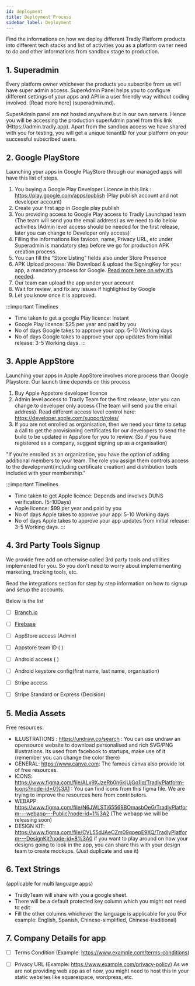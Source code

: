 ```yaml
---
id: deployment
title: Deployment Process
sidebar_label: Deployment
---
```

Find the informations on how we deploy different Tradly Platform products into different tech stacks and list of activities you as a platform owner need to do and other informations from sandbox stage to production. 

## 1. Superadmin
Every platform owner whichever the products you subscribe from us will have super admin access. SuperAdmin Panel helps you to configure different settings of your apps and API in a user friendly way without coding involved. [Read more here] (superadmin.md). 

SuperAdmin panel are not hosted anywhere but in our own servers. Hence you will be accessing the production superAdmin panel from this link (Https://admin.tradly.app). Apart from the sandbox access we have shared with you for testing, you will get a unique tenantID for your platform on your successful subscribed users. 

 

## 2. Google PlayStore
Launching your apps in Google PlayStore through our managed apps will have this list of steps. 

1. You buying a Google Play Developer Licence in this link : https://play.google.com/apps/publish (Play publish account and not developer account)
2. Create your first app in Google play publish
3. You providing access to Google Play access to Tradly Launchpad team (The team will send you the email address) as we need to do below activities (Admin level access should be needed for the first release, later you can change to Developer only access) 
4. Filling the informations like favicon, name, Privacy URL, etc under Superadmin is mandatory step before we go for production APK creation process. 
5. You can fill the “Store Listing” fields also under Store Presence
6. APK Upload process: We Download & upload the SigningKey for your app, a mandatory process for Google. [Read more here on why it’s needed](https://support.google.com/googleplay/android-developer/answer/7384423).  
7. Our team can upload the app under your account 
8. Wait for review, and fix any issues if highlighted by Google
9. Let you know once it is approved. 


:::important Timelines
- Time taken to get a google Play licence: Instant
- Google Play licence: $25 per year and paid by you
- No of days Google takes to approve your app: 5-10 Working days
- No of days Google takes to approve your app updates from initial release: 3-5 Working days. 
:::

## 3. Apple AppStore
Launching your apps in Apple AppStore involves more process than Google Playstore. Our launch time depends on this process

1. Buy Apple Appstore developer licence 
2. Admin level access to Tradly Team for the first release, later you can change to developer only access (The team will send you the email address). Read different access level control here: https://developer.apple.com/support/roles/ 
3. If you are not enrolled as organisation, then we need your time to setup a call to get the provisioning certificates for our developers to send the build to be updated in Appstore for you to review. (So if you have registered as a company, suggest signing up as a organisation)

"If you’re enrolled as an organization, you have the option of adding additional members to your team. The role you assign them controls access to the development(including certificate creation) and distribution tools included with your membership."

:::important Timelines
- Time taken to get  Apple licence: Depends and involves DUNS verification. (5-10Days)
- Apple licence: $99 per year and paid by you 
- No of days Apple takes to approve your app: 5-10 Working days
- No of days Apple takes to approve your app updates from initial release: 3-5 Working days. 
:::




## 4. 3rd Party Tools Signup
We provide free add on otherwise called 3rd party tools and utilities implemented for you. So you don't need to worry about implemementing marketing, tracking tools, etc. 

Read the integrations section for step by step information on how to signup and setup the accounts. 

Below is the list 
- [ ] [Branch.io](branch.md)
- [ ] [Firebase](firebase.md)
- [ ] AppStore access (Admin) 
- [ ] Appstore team ID ( )
- [ ] Android  access ( ) 
- [ ] Android keystore config(first name, last name, organisation)
- [ ] Stripe access 
- [ ] Stripe Standard or Express (Decision)


## 5. Media Assets

Free resources: 
-  ILLUSTRATIONS : https://undraw.co/search : You can use undraw an opensource website to download personalised and rich SVG/PNG illustrations. Its used from facebook to startups, make use of it (remember you can change the color there)
- GENERAL: https://www.canva.com: The famous canva also provide lot of free resources. 
- ICONS: https://www.figma.com/file/ALx9XJzeRb0n6kjUjGo1Iq/TradlyPlatform-Icons?node-id=0%3A1 : You can find icons from this figma file. We are trying to improve the resources here from contributors. 
- WEBAPP: https://www.figma.com/file/N6JWLSTi65569BOmasbOeG/TradlyPlatform---webapp---Public?node-id=1%3A2 (The webapp we will be releasing soon)
- DESIGN KIT: https://www.figma.com/file/CVL55dJAeCZm09qpepE9XQ/TradlyPlatform---DesignKit?node-id=8%3A0 if you want to play around on how your designs going to look in the app, you can share this with your design team to create mockups. (Just duplicate and use it)

## 6. Text Strings 
(applicable for multi language apps)

- TradlyTeam will share with you a google sheet. 
- There will be a default protected key column which you might not need to edit
- Fill the other columns whichever the language is applicable for you (For example: English, Spanish, Chinese-simplified, Chinese-traditional)



## 7. Company Details for app 
- [ ] Terms Condition  (Example: https://www.example.com/terms-conditions)
- [ ] Privacy URL (Example: https://www.example.com/privacy-policy)
 As we are not providing web app as of now, you might need to host this in your static websites like squarespace, wordpress, etc. 


